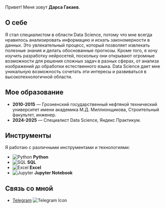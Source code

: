 Привет! Меня зовут **Дарса Гакаев**.

## О себе
Я стал специалистом в области Data Science, потому что мне всегда нравилось анализировать информацию и искать закономерности в данных. Это увлекательный процесс, который позволяет извлекать полезные знания и делать обоснованные прогнозы. Кроме того, я хочу изучить разработку нейросетей, поскольку они открывают огромные возможности для решения сложных задач в разных сферах, от анализа изображений до обработки естественного языка. Data Science дает мне уникальную возможность сочетать эти интересы и развиваться в высокотехнологичной области.

## Мое образование
- **2010-2015** — Грозненский государственный нефтяной технический университет имени академика М.Д. Миллионщикова, Строительный факультет, инженер.
- **2024-2025** — Специалист Data Science, Яндекс Практикум.

## Инструменты
Я работаю с различными инструментами и технологиями:

- ![Python](https://img.shields.io/badge/-Python-black?style=flat-square&logo=python&logoColor=white) **Python**
- ![SQL](https://img.shields.io/badge/-SQL-black?style=flat-square&logo=sqlite&logoColor=white) **SQL**
- ![Excel](https://img.shields.io/badge/-Excel-black?style=flat-square&logo=microsoft-excel&logoColor=white) **Excel**
- ![Jupyter](https://img.shields.io/badge/-Jupyter-black?style=flat-square&logo=jupyter&logoColor=white) **Jupyter Notebook**

## Связь со мной
- [Telegram](https://t.me/sherlock_holmes_123) ![Telegram Icon](https://upload.wikimedia.org/wikipedia/commons/6/60/Telegram_logo_2019.svg)
